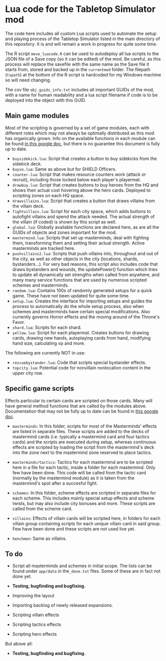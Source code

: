 # Lua code for the Tabletop Simulator mod

The code here includes all custom Lua scripts used to automate the setup and playing process of the Tabletop Simulator listed in the main directory of this repository. It is and will remain a work in progress for quite some time.

The R script `move_luacode.R` can be used to autodeploy all lua scripts to the JSON file of a Save copy (so it can be edited) of the mod. Be careful, as this process will replace the savefile with the same name as the Save file it starts from, stored and backed up in the `currentmod` folder. The filepath (`tspath`) at the bottom of the R script is hardcoded for my Windows machine so will need changing.

The csv file `obj_guids_info.txt` includes all important GUIDs of the mod, with a name for human readability and a lua script filename if code is to be deployed into the object with this GUID.

## Main game modules
Most of the scripting is governed by a set of game modules, each with different roles which may not always be optimally distributed as this mod has organically grown. Info on the available functions in each module can be found [in this google doc](https://docs.google.com/document/d/1fXCeA5eGfciqqeXujB7L2FEAROWYYRnfX4SwPexuchM/), but there is no guarantee this document is fully up to date.

- `buysidekick.lua`: Script that creates a button to buy sidekicks from the sidekick deck.
- `buyso.lua`: Same as above but for SHIELD Officers.
- `counter.lua`: Script that makes resource counters work (attack or recruit), including those locked below each player's playermat.
- `drawbuy.lua`: Script that creates buttons to buy heroes from the HQ and shows their actual cost hovering above the hero cards. Deployed to scripting zones on each HQ space.
- `drawvillains.lua`: Script that creates a button that draws villains from the villain deck.
- `fightvillain.lua`: Script for each city space, which adds buttons to autofight villains and spend the attack needed. The actual strength of the villain (if coded) is shown by this script as well.
- `global.lua`: Globally available functions are declared here, as are all the GUIDs of objects and zones important for the mod.
- `mastermind.lua`: Scripts that set up masterminds, deal with fighting them, transforming them and setting their actual strength. Active masterminds are tracked here.
- `pushvillains2.lua`: Scripts that push villains into, throughout and out of the city, as well as other objects in the city (locations, shards, bystanders...). For very bad reasons, this script also includes code that draws bystanders and wounds, the updatePower() function which tries to update all dynamically set strengths when called from anywhere, and many many service functions that are used by numerous scripted schemes and masterminds.
- `random.lua`: Contains 100s of randomly generated setups for a quick game. These have not been updated for quite some time.
- `setup.lua`: Creates the interface for importing setups and guides the process to automatically do the whole setup process, also when schemes and masterminds have certain special modifications. Also currently governs Horror effects and the moving around of the Throne's Favor.
- `shard.lua`: Scripts for each shard.
- `yellow.lua`: Script for each playermat. Creates buttons for drawing cards, drawing new hands, autoplaying cards from hand, modifying hand size, calculating vp and more.

The following are currently NOT in use:
- `rescuebystander.lua`: Code that scripts special bystander effects.
- `topcity.lua`: Potential code for nonvillain nonlocation content in the upper city row.

## Specific game scripts
Effects particular to certain cards are scripted on those cards. Many will have general method functions that are called by the modules above. Documentation that may not be fully up to date can be found in [this google doc](https://docs.google.com/document/d/1kOg7FoSNxQZVduy02pYAMl6XWxKnlvX86S_pbVP8uWU/).

- `masterminds`: In this folder, scripts for most of the Masterminds' effects are listed in separate files. These scripts are added to the decks of mastermind cards (i.e. typically a mastermind card and four tactics cards) and the scripts are executed during setup, whereas continuous effects are scripted by loading the script from the mastermind's deck into the zone next to the mastermind zone reserved to place tactics.
- `masterminds/tactics`: Tactics for each mastermind are to be scripted here in a file for each tactic, inside a folder for each mastermind. Only few have been done. This code will be called from the tactic card (normally by the mastermind module) as it is taken from the mastermind's spot after a succesful fight.
- `schemes`: In this folder, scheme effects are scripted in separate files for each scheme. This includes mainly special setup effects and scheme twists, but may also include city bonuses and more. These scripts are called from the scheme card.

- `villains`: Effects of villain cards will be scripted here, in folders for each villain group containing scripts for each unique villain card in said group. Few have been done and these scripts are not used live yet.
- `henchmen`: Same as villains.

## To do

- Script all masterminds and schemes in initial scope. The lists can be found under `app/data` in the`_done.txt` files. Some of these are in fact not done yet.
  
- **Testing, bugfinding and bugfixing.**
- Improving the layout
- Importing backlog of newly released expansions.
- Scripting villain effects
- Scripting tactics effects
- Scripting hero effects

But above all:

- **Testing, bugfinding and bugfixing.**
